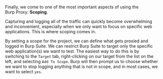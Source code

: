 Finally, we come to one of the most important aspects of using the Burp Proxy: **Scoping**.

Capturing and logging all of the traffic can quickly become overwhelming and inconvenient, especially when we only want to focus on specific web applications. This is where scoping comes in.

By setting a scope for the project, we can define what gets proxied and logged in Burp Suite. We can restrict Burp Suite to target only the specific web application(s) we want to test. The easiest way to do this is by switching to the `Target` tab, right-clicking on our target from the list on the left, and selecting `Add To Scope`. Burp will then prompt us to choose whether we want to stop logging anything that is not in scope, and in most cases, we want to select `yes`.